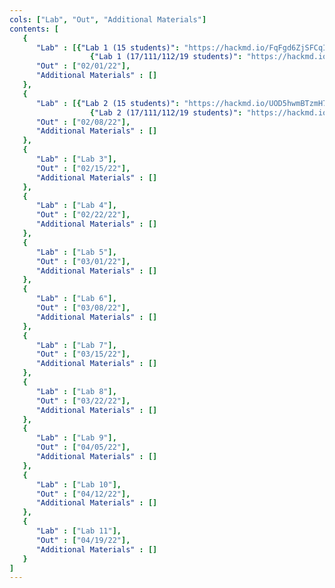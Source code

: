 ```yaml
---
cols: ["Lab", "Out", "Additional Materials"]
contents: [
   {
      "Lab" : [{"Lab 1 (15 students)": "https://hackmd.io/FqFgd6ZjSFCqIsq_cj_PZg"},
                  {"Lab 1 (17/111/112/19 students)": "https://hackmd.io/YE6VxVslSJupUL1bKUsfNg?view"}],
      "Out" : ["02/01/22"],
      "Additional Materials" : []
   }, 
   {
      "Lab" : [{"Lab 2 (15 students)": "https://hackmd.io/UOD5hwmBTzmH7kFPQraueg"},
                  {"Lab 2 (17/111/112/19 students)": "https://hackmd.io/A3j3Nt6MRAarptXrD9NYdQ"}],
      "Out" : ["02/08/22"],
      "Additional Materials" : []
   }, 
   {
      "Lab" : ["Lab 3"],
      "Out" : ["02/15/22"],
      "Additional Materials" : []
   }, 
   {
      "Lab" : ["Lab 4"],
      "Out" : ["02/22/22"],
      "Additional Materials" : []
   }, 
   {
      "Lab" : ["Lab 5"],
      "Out" : ["03/01/22"],
      "Additional Materials" : []
   }, 
   {
      "Lab" : ["Lab 6"],
      "Out" : ["03/08/22"],
      "Additional Materials" : []
   }, 
   {
      "Lab" : ["Lab 7"],
      "Out" : ["03/15/22"],
      "Additional Materials" : []
   }, 
   {
      "Lab" : ["Lab 8"],
      "Out" : ["03/22/22"],
      "Additional Materials" : []
   }, 
   {
      "Lab" : ["Lab 9"],
      "Out" : ["04/05/22"],
      "Additional Materials" : []
   }, 
   {
      "Lab" : ["Lab 10"],
      "Out" : ["04/12/22"],
      "Additional Materials" : []
   }, 
   {
      "Lab" : ["Lab 11"],
      "Out" : ["04/19/22"],
      "Additional Materials" : []
   }
]
---
```

